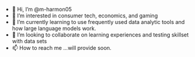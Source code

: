 - 👋 Hi, I’m @m-harmon05
- 👀 I’m interested in consumer tech, economics, and gaming
- 🌱 I’m currently learning to use frequently used data analytic tools and how large language models work. 
- 💞️ I’m looking to collaborate on learning experiences and testing skillset with data sets
- 📫 How to reach me ...will provide soon.

<!---
m-harmon05/m-harmon05 is a ✨ special ✨ repository because its `README.md` (this file) appears on your GitHub profile.
You can click the Preview link to take a look at your changes.
--->

